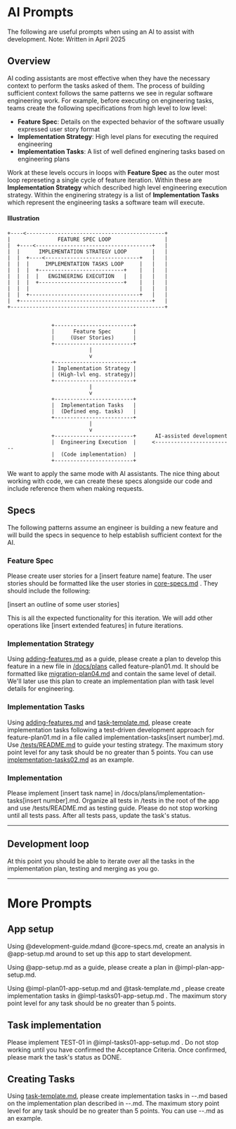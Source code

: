 # AI Prompts

The following are useful prompts when using an AI to assist with development. Note: Written in April 2025

## Overview

AI coding assistants are most effective when they have the necessary context to perform the tasks asked of them. The process of building sufficient context follows the same patterns we see in regular software engineering work. For example, before executing on engineering tasks, teams create the following specifications from high level to low level:

* **Feature Spec**: Details on the expected behavior of the software usually expressed user story format
* **Implementation Strategy**: High level plans for executing the required engineering
* **Implementation Tasks**: A list of well defined enginering tasks based on engineering plans

Work at these levels occurs in loops with **Feature Spec** as the outer most loop represeting a single cycle of feature iteration. Within these are **Implementation Strategy** which described high level engineering execution strategy. Within the enginering strategy is a list of **Implementation Tasks** which represent the engineering tasks a software team will execute.

#### Illustration

```
+----<--------------------------------------------+
|               FEATURE SPEC LOOP                 |
|  +----<-------------------------------------+   |
|  |      IMPLEMENTATION STRATEGY LOOP        |   |
|  |  +----<------------------------------+   |   |
|  |  |     IMPLEMENTATION TASKS LOOP     |   |   |
|  |  |  +---------------------------+    |   |   |
|  |  |  |   ENGINEERING EXECUTION   |    |   |   |
|  |  |  +---------------------------+    |   |   |
|  |  |                                   |   |   |
|  |  +-----------------------------------+   |   |
|  +------------------------------------------+   |
+-------------------------------------------------+
  
  
              +-------------------------+
              |      Feature Spec       |
              |     (User Stories)      |
              +-------------------------+
                          |
                          v
              +-------------------------+
              | Implementation Strategy |
              | (High-lvl eng. strategy)|
              +-------------------------+
                          |
                          v
              +-------------------------+
              |  Implementation Tasks   |
              |  (Defined eng. tasks)   |
              +-------------------------+
                          |
                          v
              +-------------------------+      AI-assisted development
              |  Engineering Execution  |     <-------------------------
              |  (Code implementation)  |
              +-------------------------+
```

We want to apply the same mode with AI assistants. The nice thing about working with code, we can create these specs alongside our code and include reference them when making requests. 

## Specs

The following patterns assume an engineer is building a new feature and will build the specs in sequence to help establish sufficient context for the AI. 

### Feature Spec

Please create user stories for a [insert feature name] feature. The user stories should be formatted like the user stories in [core-specs.md](/specs/product/core-specs.md) . They should include the following:

[insert an outline of some user stories]

This is all the expected functionality for this iteration. We will add other operations like [insert extended features] in future iterations.

### Implementation Strategy
 
Using [adding-features.md](/docs/adding-features.md) as a guide, please create a plan to develop this feature in a new file in [/docs/plans](/docs/plans/) called feature-plan01.md. It should be formatted like [migration-plan04.md](/docs/plans/migration-plan04.md) and contain the same level of detail. We'll later use this plan to create an implementation plan with task level details for engineering.

### Implementation Tasks

Using [adding-features.md](/docs/adding-features.md) and [task-template.md](/docs/plans/task-template.md), please create implementation tasks following a test-driven development approach for feature-plan01.md in a file called implementation-tasks[insert number].md. Use [/tests/README.md](/tests/README.md) to guide your testing strategy. The maximum story point level for any task should be no greater than 5 points. You can use [implementation-tasks02.md](/docs/plans/implementation-tasks02.md) as an example. 

### Implementation

Please implement [insert task name] in /docs/plans/implementation-tasks[insert number].md. Organize all tests in /tests in the root of the app and use /tests/README.md as testing guide. Please do not stop working until all tests pass. After all tests pass, update the task's status.

----

## Development loop

At this point you should be able to iterate over all the tasks in the implementation plan, testing and merging as you go.


-----

# More Prompts

## App setup
Using @development-guide.mdand @core-specs.md, create an analysis in @app-setup.md around to set up this app to start development.

Using @app-setup.md as a guide, please create a plan in @impl-plan-app-setup.md.

Using @impl-plan01-app-setup.md and @task-template.md , please create implementation tasks in @impl-tasks01-app-setup.md . The maximum story point level for any task should be no greater than 5 points. 

## Task implementation

Please implement TEST-01 in @impl-tasks01-app-setup.md . Do not stop working until you have confirmed the Acceptance Criteria. Once confirmed, please mark the task's status as DONE.

## Creating Tasks

Using [task-template.md](/docs/plans/task-template.md), please create implementation tasks in --.md based on the implementation plan described in --.md. The maximum story point level for any task should be no greater than 5 points. You can use --.md as an example. 